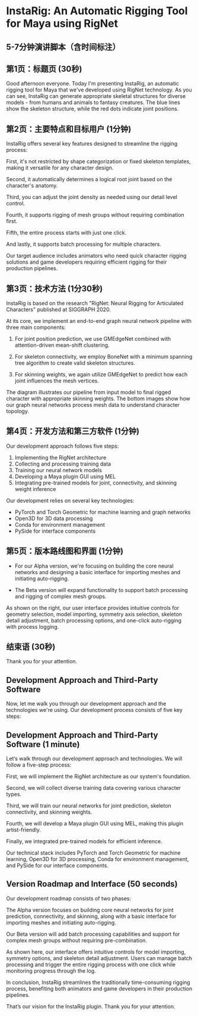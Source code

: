 # InstaRig: An Automatic Rigging Tool for Maya using RigNet
## 5-7分钟演讲脚本（含时间标注）

## 第1页：标题页 (30秒)
Good afternoon everyone. Today I'm presenting InstaRig, an automatic rigging tool for Maya that we've developed using RigNet technology. As you can see, InstaRig can generate appropriate skeletal structures for diverse models - from humans and animals to fantasy creatures. The blue lines show the skeleton structure, while the red dots indicate joint positions.

## 第2页：主要特点和目标用户 (1分钟)
InstaRig offers several key features designed to streamline the rigging process:

First, it's not restricted by shape categorization or fixed skeleton templates, making it versatile for any character design.

Second, it automatically determines a logical root joint based on the character's anatomy.

Third, you can adjust the joint density as needed using our detail level control.

Fourth, it supports rigging of mesh groups without requiring combination first.

Fifth, the entire process starts with just one click.

And lastly, it supports batch processing for multiple characters.

Our target audience includes animators who need quick character rigging solutions and game developers requiring efficient rigging for their production pipelines.

## 第3页：技术方法 (1分30秒)
InstaRig is based on the research "RigNet: Neural Rigging for Articulated Characters" published at SIGGRAPH 2020.

At its core, we implement an end-to-end graph neural network pipeline with three main components:

1. For joint position prediction, we use GMEdgeNet combined with attention-driven mean-shift clustering.

2. For skeleton connectivity, we employ BoneNet with a minimum spanning tree algorithm to create valid skeleton structures.

3. For skinning weights, we again utilize GMEdgeNet to predict how each joint influences the mesh vertices.

The diagram illustrates our pipeline from input model to final rigged character with appropriate skinning weights. The bottom images show how our graph neural networks process mesh data to understand character topology.

## 第4页：开发方法和第三方软件 (1分钟)
Our development approach follows five steps:
1. Implementing the RigNet architecture
2. Collecting and processing training data
3. Training our neural network models
4. Developing a Maya plugin GUI using MEL
5. Integrating pre-trained models for joint, connectivity, and skinning weight inference

Our development relies on several key technologies:

- PyTorch and Torch Geometric for machine learning and graph networks
- Open3D for 3D data processing
- Conda for environment management
- PySide for interface components

## 第5页：版本路线图和界面 (1分钟)

- For our Alpha version, we're focusing on building the core neural networks and designing a basic interface for importing meshes and initiating auto-rigging.

- The Beta version will expand functionality to support batch processing and rigging of complex mesh groups.

As shown on the right, our user interface provides intuitive controls for geometry selection, model importing, symmetry axis selection, skeleton detail adjustment, batch processing options, and one-click auto-rigging with process logging.

## 结束语 (30秒)
Thank you for your attention.





## Development Approach and Third-Party Software

Now, let me walk you through our development approach and the technologies we're using. Our development process consists of five key steps:

## Development Approach and Third-Party Software (1 minute)

Let‘s walk through our development approach and technologies. We will follow a five-step process:

First, we will implement the RigNet architecture as our system's foundation.

Second, we will collect diverse training data covering various character types.

Third, we will train our neural networks for joint prediction, skeleton connectivity, and skinning weights.

Fourth, we will develop a Maya plugin GUI using MEL, making this plugin artist-friendly.

Finally, we integrated pre-trained models for efficient inference.

Our technical stack includes PyTorch and Torch Geometric for machine learning, Open3D for 3D processing, Conda for environment management, and PySide for our interface components.

## Version Roadmap and Interface (50 seconds)

Our development roadmap consists of two phases:

The Alpha version focuses on building core neural networks for joint prediction, connectivity, and skinning, along with a basic interface for importing meshes and initiating auto-rigging.

Our Beta version will add batch processing capabilities and support for complex mesh groups without requiring pre-combination.

As shown here, our interface offers intuitive controls for model importing, symmetry options, and skeleton detail adjustment. Users can manage batch processing and trigger the entire rigging process with one click while monitoring progress through the log.

In conclusion, InstaRig streamlines the traditionally time-consuming rigging process, benefiting both animators and game developers in their production pipelines.

That’s our vision for the InstaRig plugin. Thank you for your attention.